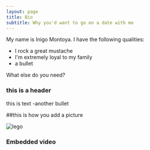 ```yaml
---
layout: page
title: Bio
subtitle: Why you'd want to go on a date with me
---
```


My name is Inigo Montoya. I have the following qualities:

- I rock a great mustache
- I'm extremely loyal to my family
- a bullet

What else do you need?

### this is a header

this is text
 -another bullet
 
 ##this is how you add a picture
 
 ![lego](https://www.lego.com/r/www/r/catalogs/-/media/catalogs/characters/star%20wars/star%20wars%202018/ipt-overview-transparent_450x600.png?l.r=-1726012251)

### Embedded video

